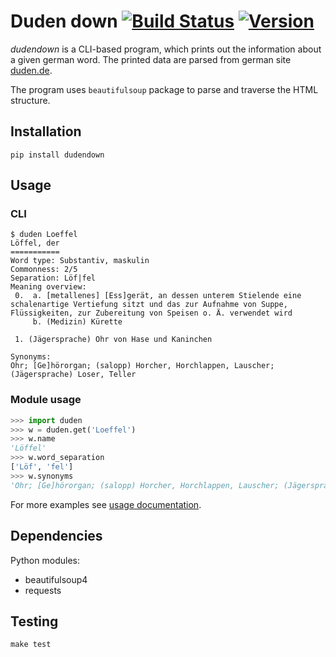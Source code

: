 # Duden down [![Build Status](https://travis-ci.org/radomirbosak/duden-down.svg?branch=master)](https://travis-ci.org/radomirbosak/duden-down) [![Version](http://img.shields.io/pypi/v/duden.svg?style=flat)](https://pypi.python.org/pypi/duden/)

_dudendown_ is a CLI-based program, which prints out the information about a given german word. The printed data are parsed from german site [duden.de](duden.de).

The program uses `beautifulsoup` package to parse and traverse the HTML structure.

## Installation
```console
pip install dudendown
```

## Usage

### CLI
```console
$ duden Loeffel
Löffel, der
===========
Word type: Substantiv, maskulin
Commonness: 2/5
Separation: Löf|fel
Meaning overview:
 0.  a. [metallenes] [Ess]gerät, an dessen unterem Stielende eine schalenartige Vertiefung sitzt und das zur Aufnahme von Suppe, Flüssigkeiten, zur Zubereitung von Speisen o. Ä. verwendet wird
     b. (Medizin) Kürette

 1. (Jägersprache) Ohr von Hase und Kaninchen

Synonyms:
Ohr; [Ge]hörorgan; (salopp) Horcher, Horchlappen, Lauscher; (Jägersprache) Loser, Teller
```

### Module usage

```python
>>> import duden
>>> w = duden.get('Loeffel')
>>> w.name
'Löffel'
>>> w.word_separation
['Löf', 'fel']
>>> w.synonyms
'Ohr; [Ge]hörorgan; (salopp) Horcher, Horchlappen, Lauscher; (Jägersprache) Loser, Teller'
```
For more examples see [usage documentation](docs/usage.md).

## Dependencies

Python modules:
* beautifulsoup4
* requests

## Testing

```console
make test
```
